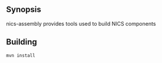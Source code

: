 ## Synopsis 

nics-assembly provides tools used to build NICS components

## Building

    mvn install
